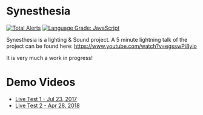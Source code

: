 # Synesthesia


[![Total Alerts](https://img.shields.io/lgtm/alerts/g/samlanning/synesthesia.svg?logo=lgtm&logoWidth=18)](https://lgtm.com/projects/g/samlanning/synesthesia/alerts/)
[![Language Grade: JavaScript](https://img.shields.io/lgtm/grade/javascript/g/samlanning/synesthesia.svg?logo=lgtm&logoWidth=18)](https://lgtm.com/projects/g/samlanning/synesthesia/context:javascript)

Synesthesia is a lighting & Sound project. A 5 minute lightning talk
of the project can be found here: <https://www.youtube.com/watch?v=egsswPi8yio>

It is very much a work in progress!

# Demo Videos

* [Live Test 1 - Jul 23, 2017](https://www.youtube.com/watch?v=IWVBzzRnNas)
* [Live Test 2 - Apr 28, 2018](https://www.youtube.com/watch?v=dxShZ5Eeu8U)
